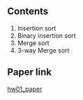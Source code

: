 ## Contents
1. Insertion sort
2. Binary insertion sort
3. Merge sort
4. 3-way Merge sort

## Paper link
[hw01_paper](https://www.dropbox.com/s/q0lebz85fib9a2q/hw01_01_201202154_%EC%A1%B0%EC%9C%A4%EC%9E%AC_%EB%B3%B4%EA%B3%A0%EC%84%9C.pdf?dl=0)
